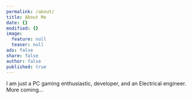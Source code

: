 ```yaml
---
permalink: /about/
title: About Me
date: {}
modified: {}
image:
  feature: null
  teaser: null
ads: false
share: false
author: false
published: true
---
```

<p> I am just a PC gaming enthusiastic, developer, and an Electrical engineer. More coming...</p>

